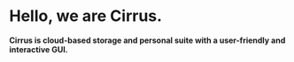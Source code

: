 # Hello, we are Cirrus.

**Cirrus is cloud-based storage and personal suite with a user-friendly and interactive GUI.**
